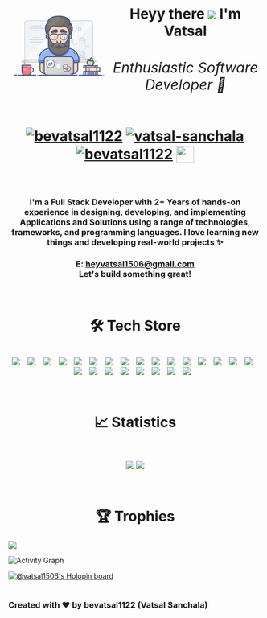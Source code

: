 <div align="center">
<img align="left" src="https://github.com/bevatsal1122/bevatsal1122/blob/main/geek.gif" style="width: 200px;" />
  
<h1 align="center">
  <strong>
    Heyy there <img src="https://github.com/abdoachhoubi/abdoachhoubi/blob/main/gifs/Hi.gif" width="30" /> I'm Vatsal
    <br/>
    <h6 align="center">Enthusiastic Software Developer 💯</h6>
    <p>
      <a href="https://linkedin.com/in/bevatsal1122" target="_blank"><img align="center" src="https://raw.githubusercontent.com/rahuldkjain/github-profile-readme-generator/master/src/images/icons/Social/linked-in-alt.svg" alt="bevatsal1122" height="33" width="43" /></a>
      <a href="https://stackoverflow.com/users/16840241/vatsal-sanchala" target="_blank"><img align="center" src="https://raw.githubusercontent.com/rahuldkjain/github-profile-readme-generator/master/src/images/icons/Social/stack-overflow.svg" alt="vatsal-sanchala" height="33" width="43" /></a>
      <a href="https://twitter.com/bevatsal1122" target="_blank"><img align="center" src="https://raw.githubusercontent.com/rahuldkjain/github-profile-readme-generator/master/src/images/icons/Social/twitter.svg" alt="bevatsal1122" height="33" width="43" /></a>
      <a href="https://devfolio.co/@bevatsal1122" target="_blank"><img align="center" src="https://avatars.githubusercontent.com/u/38809367?s=280&v=4" height="33" width="35" style="border-radius: 50;"/></a>
    </p>
  </strong>
</h1>
<br />

<h3>
  I'm a Full Stack Developer with 2+ Years of hands-on experience in designing, developing, and implementing Applications and Solutions using a range of technologies, frameworks, and programming languages.
  I love learning new things and developing real-world projects ✨
</h3>

### E: heyvatsal1506@gmail.com <br /> Let's build something great!

</div>
<br />

<p>
<h1 align="center"><strong>🛠 Tech Store</strong></h1>
<br>
<div align="center">
  <img src="https://img.shields.io/badge/Express-38352A?style=for-the-badge&logo=express&logoColor=4FC08D" /> &ensp;
  <img src="https://img.shields.io/badge/PostgreSQL-316192?style=for-the-badge&logo=postgresql&logoColor=white" /> &ensp;
  <img src="https://img.shields.io/badge/Node.js-35495E?style=for-the-badge&logo=nodedotjs&logoColor=4FC08D" /> &ensp;
  <img src="https://img.shields.io/badge/React-563D7C?style=for-the-badge&logo=react&logoColor=61DAFB&labelColor=20232A" /> &ensp;
  <img src="https://img.shields.io/badge/Next.js-black?style=for-the-badge&logo=next.js&logoColor=white&labelColor=282828" /> &ensp;
  <img src="https://img.shields.io/badge/PHP-777BB4?style=for-the-badge&logo=php&logoColor=white" /> &ensp;
  <img src="https://img.shields.io/badge/Django-092E20?style=for-the-badge&logo=django&logoColor=white" /> &ensp;
  <img src="https://img.shields.io/badge/Amazon_AWS-232F3E?style=for-the-badge&logo=amazon-aws&logoColor=white" /> &ensp;
  <img src="https://img.shields.io/badge/json%20web%20tokens-323330?style=for-the-badge&logo=json-web-tokens&logoColor=pink" /> &ensp;
  <img src="https://img.shields.io/badge/MongoDB-4EA94B?style=for-the-badge&logo=mongodb&logoColor=white" /> &ensp;
  <img src="https://img.shields.io/badge/Meteor-5B665B?style=for-the-badge&logo=meteor&logoColor=green" /> &ensp;
  <img src="https://img.shields.io/badge/-C++-38352A?style=for-the-badge&logo=cplusplus&logoColor=98b982&labelColor=282828" /> &ensp;
  <img src="https://img.shields.io/badge/-Java-35495E?style=for-the-badge&logo=openjdk&logoColor=4FC08D" /> &ensp;
  <img src="https://img.shields.io/badge/SAS-2C2D72?style=for-the-badge&logo=SAS&logoColor=white" /> &ensp;
  <img src="https://img.shields.io/badge/-Python-d1a01f?style=for-the-badge&logo=python&logoColor=98b982&labelColor=282828" /> &ensp;
  <img src="https://img.shields.io/badge/-C-0769AD?style=for-the-badge&logo=c&logoColor=black" /> &ensp;
  <img src="https://img.shields.io/badge/-Javascript-d1a01f?style=for-the-badge&logo=javascript&logoColor=d1a01f&labelColor=282828" /> &ensp;
  <img src="https://img.shields.io/badge/Bootstrap-563D7C?style=for-the-badge&logo=bootstrap&logoColor=black&labelColor=563D7C" /> &ensp;
  <img src="https://img.shields.io/badge/Firebase-c58545?style=for-the-badge&logo=firebase&logoColor=F1E715&labelColor=282828" /> &ensp;
  <img src="https://img.shields.io/badge/React_Native-20232A?style=for-the-badge&logo=react&logoColor=61DAFB" /> &ensp;
  <img src="https://img.shields.io/badge/Postman-FF6C37?style=for-the-badge&logo=postman&logoColor=white" /> &ensp;
  <img src="https://img.shields.io/badge/jQuery-0769AD?style=for-the-badge&logo=jquery&logoColor=white" /> &ensp;
  <img src="https://img.shields.io/badge/-HTML5-c58545?style=for-the-badge&logo=html5&logoColor=c58545&labelColor=282828" /> &ensp;
  <img src="https://img.shields.io/badge/-CSS3-0769AD?style=for-the-badge&logo=css3&logoColor=0769AD&labelColor=282828" /> &ensp;

</div>
</p>

<br />
<h1 align="center"><strong>📈 Statistics</strong></h1>
<br/>
<p align="center">
  <img width="46.5%" src="https://github-readme-stats.vercel.app/api?username=bevatsal1122&show_icons=true&theme=gruvbox&hide_border=true" />
  <img width="49.2%" src="https://github-readme-streak-stats.herokuapp.com/?user=bevatsal1122&theme=gruvbox&hide_border=true" />
  </a>
</p>
<br />

<h1 align="center"><strong>🏆 Trophies</strong></h1>
<img align="center" src="https://github-profile-trophy.vercel.app/?username=bevatsal1122&theme=gruvbox" />

<br />

![Activity Graph](https://github-readme-activity-graph.vercel.app/graph?username=bevatsal1122&custom_title=bevatsal1122's%20Contribution&bg_color=282828&color=BABABA&line=d1a01f&point=c58545&area=true&hide_border=true)

[![@vatsal1506's Holopin board](https://holopin.io/api/user/board?user=vatsal1506)](https://holopin.io/@vatsal1506)
<br />
<br />
### Created with ❤️ by bevatsal1122 (Vatsal Sanchala)
